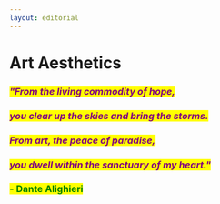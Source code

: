 ```yaml
---
layout: editorial
---
```


# Art Aesthetics

### _<mark style="color:purple;">"From the living commodity of hope,</mark>_&#x20;

### _<mark style="color:purple;">you clear up the skies and bring the storms.</mark>_&#x20;

### _<mark style="color:purple;">From art, the peace of paradise,</mark>_&#x20;

### _<mark style="color:purple;">you dwell within the sanctuary of my heart."</mark>_

### <mark style="color:green;">- Dante Alighieri</mark>
